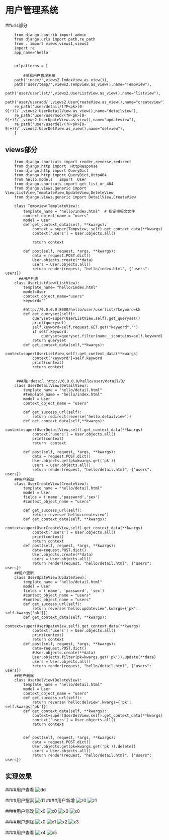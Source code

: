 # 用户管理系统


##urls部分

        
        from django.contrib import admin
        from django.urls import path,re_path
        from . import views,views1,views2
        import re
        app_name='hello'
        
         
        urlpatterns = [
        
            #简易用户管理系统
        path('index/',views2.IndexView.as_view()),
        path('user/temp/',views2.Tempview.as_view(),name="Tempview"),
        path('user/userlist/',views2.UserListView.as_view(),name="listview"),
        path('user/useradd/',views2.UserCreateView.as_view(),name="createview"),
        re_path('user/detail/(?P<pk>[0-9]+)?/',views2.UserDetailView.as_view(),name="detailview"),
        re_path('user/usermod/(?P<pk>[0-9]+)?/',views2.UserUpateView.as_view(),name="updateview"),
        re_path('user/userdel/(?P<pk>[0-9]+)?/',views2.UserDelView.as_view(),name="delview"),
        ]
   
   

## views部分

        from django.shortcuts import render,reverse,redirect
        from django.http import  HttpResponse
        from django.http import QueryDict
        from django.http import QueryDict,Http404
        from hello.models   import  User
        from django.shortcuts import get_list_or_404
        from django.views.generic import View,ListView,TemplateView,UpdateView,DeleteView
        from django.views.generic import DetailView,CreateView
        
        class Tempview(TemplateView):
            template_name = "hello/index.html"  # 指定模板⽂文件
            context_object_name = "users"
            model = User
            def get_context_data(self, **kwargs):
                context = super(Tempview, self).get_context_data(**kwargs)
                context['users'] = User.objects.all()
        
                return context
        
            def post(self, request, *args, **kwargs):
                data = request.POST.dict()
                User.objects.create(**data)
                users = User.objects.all()
                return render(request, "hello/index.html", {"users": users})
          ##用户列表
        class UserListView(ListView):
            template_name= "hello/index.html"
            model=User
            context_object_name="users"
            keyword=""
        
            #http://0.0.0.0:8000/hello/user/userlist/?keyword=kk
            def get_queryset(self):
                queryset=super(UserListView,self).get_queryset()
                print(queryset)
                self.keyword=self.request.GET.get("keyword","")
                if self.keyword:
                    queryset=queryset.filter(name__icontains=self.keyword)
                return queryset
            def get_context_data(self,**kwargs):
                context=super(UserListView,self).get_context_data(**kwargs)
                context['keyword']=self.keyword
                print(context)
                return context
       
        
         ###用户detail http://0.0.0.0/hello/user/detail/3/
        class UserDetailView(DetailView):
            template_name = "hello/detail.html"
            #template_name = "hello/index.html"
            model = User
            context_object_name = "users"
        
            def get_success_url(self):
                return redirect(reverse('hello:detailview'))
            def get_context_data(self,**kwargs):
                context=super(UserDetailView,self).get_context_data(**kwargs)
                context['users'] = User.objects.all()
                print(context)
                return  context
        
            def post(self, request, *args, **kwargs):
                data = request.POST.dict()
                User.objects.get(pk=kwargs.get('pk'))
                users = User.objects.all()
                return render(request, "hello/detail.html", {"users": users})
        ##用户新加
        class UserCreateView(CreateView):
            template_name = "hello/detail.html"
            model = User
            fields = ('name','password','sex')
            #context_object_name = "users"
        
            def get_success_url(self):
                return reverse('hello:createview')
            def get_context_data(self, **kwargs):
                context=super(UserCreateView,self).get_context_data(**kwargs)
                context['users'] = User.objects.all()
                print(context)
                return context
            def post(self, request, *args, **kwargs):
                data=request.POST.dict()
                User.objects.create(**data)
                users = User.objects.all()
                return render(request, "hello/detail.html", {"users": users})
        ##用户更新
        class UserUpateView(UpdateView):
            template_name = "hello/detail.html"
            model = User
            fields = ('name', 'password', 'sex')
            #context_object_name = "users"
            #context_object_name = "users"
            def get_success_url(self):
                return reverse('hello:updateview',kwargs={'pk': self.kwargs['pk']})
            def get_context_data(self, **kwargs):
                context=super(UserUpateView,self).get_context_data(**kwargs)
                context['users'] = User.objects.all()
                print(context)
                return context
            def post(self, request, *args, **kwargs):
                data=request.POST.dict()
                #User.objects.create(**data)
                User.objects.filter(pk=kwargs.get('pk')).update(**data)
                users = User.objects.all()
                return render(request, "hello/detail.html", {"users": users})
        ##用户删除
        class UserDelView(DeleteView):
            template_name = "hello/detail.html"
            model = User
            context_object_name = "users"
            def get_success_url(self):
                return reverse('hello:delview',kwargs={'pk': self.kwargs['pk']})
            def get_context_data(self, **kwargs):
                context=super(UserDelView,self).get_context_data(**kwargs)
                context['users'] = User.objects.all()
                return context
        
        
            def post(self, request, *args, **kwargs):
                data = request.POST.dict()
                User.objects.get(pk=kwargs.get('pk')).delete()
                users = User.objects.all()
                return render(request, "hello/detail.html", {"users": users})



 ## 实现效果
 ####用户查看
 ![dd](static/images/QQ20200407-183329@2x.png)
   
 ####用户搜索
 ![d1](static/images/QQ20200407-184202@2x.png)
 ####用户新增
 ![z0](static/images/QQ20200407-183415@2x.png)
 ![z1](static/images/QQ20200407-183429@2x.png)
 
 
 ####用户修改
 ![x0](static/images/QQ20200407-183600@2x.png)
 ![x0](static/images/QQ20200407-183621@2x.png)
 ![x0](static/images/QQ20200407-183630@2x.png)
 ![x0](static/images/QQ20200407-183656@2x.png)
 
 ####用户删除
 ![x0](static/images/QQ20200407-183835@2x.png)
 ![x1](static/images/QQ20200407-183846@2x.png)
 ![x2](static/images/QQ20200407-183855@2x.png)
 ![x3](static/images/QQ20200407-183947@2x.png)
 
 ####用户查看
  ![x4](static/images/QQ20200407-184030@2x.png)
  ![x5](static/images/QQ20200407-184039@2x.png)